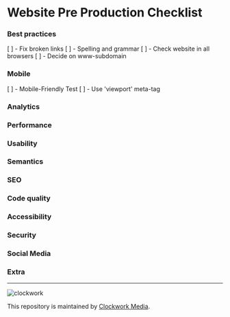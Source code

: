 # Website Pre Production Checklist

### Best practices

[ ] -  Fix broken links
[ ] -  Spelling and grammar
[ ] -  Check website in all browsers
[ ] -  Decide on www-subdomain

### Mobile

[ ] -  Mobile-Friendly Test
[ ] -  Use 'viewport' meta-tag

### Analytics

### Performance

### Usability

### Semantics

### SEO

### Code quality

### Accessibility

### Security

### Social Media

### Extra

---

![clockwork](http://apps.clockworkmedia.co.za/github/assets/logos/logo.png)

This repository is maintained by [Clockwork Media](//www.clockworkmedia.co.za).